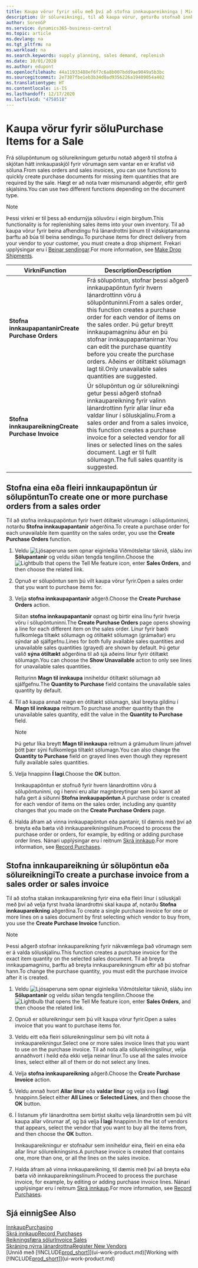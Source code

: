 ```yaml
---
title: Kaupa vörur fyrir sölu með því að stofna innkaupareikninga | Microsoft Docs
description: Úr sölureikningi, til að kaupa vörur, geturðu stofnað innkaupareikning fyrir lánardrottinn eða birgja.
author: SorenGP
ms.service: dynamics365-business-central
ms.topic: article
ms.devlang: na
ms.tgt_pltfrm: na
ms.workload: na
ms.search.keywords: supply planning, sales demand, replenish
ms.date: 10/01/2020
ms.author: edupont
ms.openlocfilehash: 44a11933488ef6f7c6a8b007bdd9ae9049a5b3bc
ms.sourcegitcommit: 2e7307fbe1eb3b34d0ad9356226a19409054a402
ms.translationtype: HT
ms.contentlocale: is-IS
ms.lasthandoff: 12/17/2020
ms.locfileid: "4758518"
---
```

# <a name="purchase-items-for-a-sale"></a><span data-ttu-id="d1bb0-103">Kaupa vörur fyrir sölu</span><span class="sxs-lookup"><span data-stu-id="d1bb0-103">Purchase Items for a Sale</span></span>
<span data-ttu-id="d1bb0-104">Frá sölupöntunum og sölureikningum geturðu notað aðgerð til stofna á skjótan hátt innkaupaskjöl fyrir vörumagn sem vantar en er krafist við söluna.</span><span class="sxs-lookup"><span data-stu-id="d1bb0-104">From sales orders and sales invoices, you can use functions to quickly create purchase documents for missing item quantities that are required by the sale.</span></span> <span data-ttu-id="d1bb0-105">Hægt er að nota tvær mismunandi aðgerðir, eftir gerð skjalsins.</span><span class="sxs-lookup"><span data-stu-id="d1bb0-105">You can use two different functions depending on the document type.</span></span>

> [!Note]
> <span data-ttu-id="d1bb0-106">Þessi virkni er til þess að endurnýja söluvöru í eigin birgðum.</span><span class="sxs-lookup"><span data-stu-id="d1bb0-106">This functionality is for replenishing sales items into your own inventory.</span></span> <span data-ttu-id="d1bb0-107">Til að kaupa vörur fyrir beina afhendingu frá lánardrottni þínum til viðskiptamanna þarftu að búa til beina sendingu.</span><span class="sxs-lookup"><span data-stu-id="d1bb0-107">To purchase items for direct delivery from your vendor to your customer, you must create a drop shipment.</span></span> <span data-ttu-id="d1bb0-108">Frekari upplýsingar eru í [Beinar sendingar](sales-how-drop-shipment.md).</span><span class="sxs-lookup"><span data-stu-id="d1bb0-108">For more information, see [Make Drop Shipments](sales-how-drop-shipment.md).</span></span>   

|<span data-ttu-id="d1bb0-109">Virkni</span><span class="sxs-lookup"><span data-stu-id="d1bb0-109">Function</span></span>|<span data-ttu-id="d1bb0-110">Description</span><span class="sxs-lookup"><span data-stu-id="d1bb0-110">Description</span></span>|
|--------|-----------|
|<span data-ttu-id="d1bb0-111">**Stofna innkaupapantanir**</span><span class="sxs-lookup"><span data-stu-id="d1bb0-111">**Create Purchase Orders**</span></span>|<span data-ttu-id="d1bb0-112">Frá sölupöntun, stofnar þessi aðgerð innkaupapöntun fyrir hvern lánardrottinn vöru á sölupöntuninni.</span><span class="sxs-lookup"><span data-stu-id="d1bb0-112">From a sales order, this function creates a purchase order for each vendor of items on the sales order.</span></span> <span data-ttu-id="d1bb0-113">Þú getur breytt innkaupamagninu áður en þú stofnar innkaupapantanirnar.</span><span class="sxs-lookup"><span data-stu-id="d1bb0-113">You can edit the purchase quantity before you create the purchase orders.</span></span> <span data-ttu-id="d1bb0-114">Aðeins er ótiltækt sölumagn lagt til.</span><span class="sxs-lookup"><span data-stu-id="d1bb0-114">Only unavailable sales quantities are suggested.</span></span>
|<span data-ttu-id="d1bb0-115">**Stofna innkaupareikning**</span><span class="sxs-lookup"><span data-stu-id="d1bb0-115">**Create Purchase Invoice**</span></span>|<span data-ttu-id="d1bb0-116">Úr sölupöntun og úr sölureikningi getur þessi aðgerð stofnað innkaupareikning fyrir valinn lánardrottinn fyrir allar línur eða valdar línur í söluskjalinu.</span><span class="sxs-lookup"><span data-stu-id="d1bb0-116">From a sales order and from a sales invoice, this function creates a purchase invoice for a selected vendor for all lines or selected lines on the sales document.</span></span> <span data-ttu-id="d1bb0-117">Lagt er til fullt sölumagn.</span><span class="sxs-lookup"><span data-stu-id="d1bb0-117">The full sales quantity is suggested.</span></span>|

## <a name="to-create-one-or-more-purchase-orders-from-a-sales-order"></a><span data-ttu-id="d1bb0-118">Stofna eina eða fleiri innkaupapöntun úr sölupöntun</span><span class="sxs-lookup"><span data-stu-id="d1bb0-118">To create one or more purchase orders from a sales order</span></span>
<span data-ttu-id="d1bb0-119">Til að stofna innkaupapöntun fyrir hvert ótiltækt vörumagn í sölupöntuninni, notarðu **Stofna innkaupapantanir** aðgerðina.</span><span class="sxs-lookup"><span data-stu-id="d1bb0-119">To create a purchase order for each unavailable item quantity on the sales order, you use the **Create Purchase Orders** function.</span></span>

1. <span data-ttu-id="d1bb0-120">Veldu ![Ljósaperuna sem opnar eiginleika Viðmótsleitar](media/ui-search/search_small.png "Segðu mér hvað þú vilt gera") táknið, sláðu inn **Sölupantanir** og veldu síðan tengda tengilinn.</span><span class="sxs-lookup"><span data-stu-id="d1bb0-120">Choose the ![Lightbulb that opens the Tell Me feature](media/ui-search/search_small.png "Tell me what you want to do") icon, enter **Sales Orders**, and then choose the related link.</span></span>
2. <span data-ttu-id="d1bb0-121">Opnuð er sölupöntun sem þú vilt kaupa vörur fyrir.</span><span class="sxs-lookup"><span data-stu-id="d1bb0-121">Open a sales order that you want to purchase items for.</span></span>
3. <span data-ttu-id="d1bb0-122">Velja **stofna innkaupapantanir** aðgerð.</span><span class="sxs-lookup"><span data-stu-id="d1bb0-122">Choose the **Create Purchase Orders** action.</span></span>

    <span data-ttu-id="d1bb0-123">Síðan **stofna innkaupapantanir** opnast og birtir eina línu fyrir hverja vöru í sölupöntuninni.</span><span class="sxs-lookup"><span data-stu-id="d1bb0-123">The **Create Purchase Orders** page opens showing a line for each different item on the sales order.</span></span> <span data-ttu-id="d1bb0-124">Línur fyrir bæði fullkomlega tiltækt sölumagn og ótiltækt sölumagn (grámaðar) eru sýndar að sjálfgefnu.</span><span class="sxs-lookup"><span data-stu-id="d1bb0-124">Lines for both fully available sales quantities and unavailable sales quantities (grayed) are shown by default.</span></span> <span data-ttu-id="d1bb0-125">Þú getur valið **sýna ótiltækt** aðgerðina til að sjá aðeins línur fyrir ótiltækt sölumagn.</span><span class="sxs-lookup"><span data-stu-id="d1bb0-125">You can choose the **Show Unavailable** action to only see lines for unavailable sales quantities.</span></span>

    <span data-ttu-id="d1bb0-126">Reiturinn **Magn til innkaupa** inniheldur ótiltækt sölumagn að sjálfgefnu.</span><span class="sxs-lookup"><span data-stu-id="d1bb0-126">The **Quantity to Purchase** field contains the unavailable sales quantity by default.</span></span>
4. <span data-ttu-id="d1bb0-127">Til að kaupa annað magn en ótiltækt sölumagn, skal breyta gildinu í **Magn til innkaupa** reitnum.</span><span class="sxs-lookup"><span data-stu-id="d1bb0-127">To purchase another quantity than the unavailable sales quantity, edit the value in the **Quantity to Purchase** field.</span></span>

    > [!NOTE]  
    >   <span data-ttu-id="d1bb0-128">Þú getur líka breytt **Magn til innkaupa** reitnum á grámuðum línum jafnvel þótt þær sýni fullkomlega tiltækt sölumagn.</span><span class="sxs-lookup"><span data-stu-id="d1bb0-128">You can also change the **Quantity to Purchase** field on grayed lines even though they represent fully available sales quantities.</span></span>
5. <span data-ttu-id="d1bb0-129">Velja hnappinn **Í lagi**.</span><span class="sxs-lookup"><span data-stu-id="d1bb0-129">Choose the **OK** button.</span></span>

    <span data-ttu-id="d1bb0-130">Innkaupapöntun er stofnuð fyrir hvern lánardrottinn vöru á sölupöntuninni, og í henni eru allar magnbreytingar sem þú kannt að hafa gert á síðunni **Stofna innkaupapöntun**.</span><span class="sxs-lookup"><span data-stu-id="d1bb0-130">A purchase order is created for each vendor of items on the sales order, including any quantity changes that you made on the **Create Purchase Orders** page.</span></span>
7. <span data-ttu-id="d1bb0-131">Halda áfram að vinna innkaupapöntun eða pantanir, til dæmis með því að breyta eða bæta við innkaupareikningslínum.</span><span class="sxs-lookup"><span data-stu-id="d1bb0-131">Proceed to process the purchase order or orders, for example, by editing or adding purchase order lines.</span></span> <span data-ttu-id="d1bb0-132">Nánari upplýsingar eru í reitnum [Skrá innkaup](purchasing-how-record-purchases.md).</span><span class="sxs-lookup"><span data-stu-id="d1bb0-132">For more information, see [Record Purchases](purchasing-how-record-purchases.md).</span></span>


## <a name="to-create-a-purchase-invoice-from-a-sales-order-or-sales-invoice"></a><span data-ttu-id="d1bb0-133">Stofna innkaupareikning úr sölupöntun eða sölureikningi</span><span class="sxs-lookup"><span data-stu-id="d1bb0-133">To create a purchase invoice from a sales order or sales invoice</span></span>
<span data-ttu-id="d1bb0-134">Til að stofna stakan innkaupareikning fyrir eina eða fleiri línur í söluskjali með því að velja fyrst hvaða lánardrottni skal kaupa af, notarðu **Stofna innkaupareikning** aðgerðina.</span><span class="sxs-lookup"><span data-stu-id="d1bb0-134">To create a single purchase invoice for one or more lines on a sales document by first selecting which vendor to buy from, you use the **Create Purchase Invoice** function.</span></span>

> [!NOTE]  
>   <span data-ttu-id="d1bb0-135">Þessi aðgerð stofnar innkaupareikning fyrir nákvæmlega það vörumagn sem er á valda söluskjalinu.</span><span class="sxs-lookup"><span data-stu-id="d1bb0-135">This function creates a purchase invoice for the exact item quantity on the selected sales document.</span></span> <span data-ttu-id="d1bb0-136">Til að breyta innkaupamagninu, þarftu að breyta innkaupareikningnum eftir að þú stofnar hann.</span><span class="sxs-lookup"><span data-stu-id="d1bb0-136">To change the purchase quantity, you must edit the purchase invoice after it is created.</span></span>  

1. <span data-ttu-id="d1bb0-137">Veldu ![Ljósaperuna sem opnar eiginleika Viðmótsleitar](media/ui-search/search_small.png "Segðu mér hvað þú vilt gera") táknið, sláðu inn **Sölupantanir** og veldu síðan tengda tengilinn.</span><span class="sxs-lookup"><span data-stu-id="d1bb0-137">Choose the ![Lightbulb that opens the Tell Me feature](media/ui-search/search_small.png "Tell me what you want to do") icon, enter **Sales Orders**, and then choose the related link.</span></span>
2. <span data-ttu-id="d1bb0-138">Opnuð er sölureikningur sem þú vilt kaupa vörur fyrir.</span><span class="sxs-lookup"><span data-stu-id="d1bb0-138">Open a sales invoice that you want to purchase items for.</span></span>
3. <span data-ttu-id="d1bb0-139">Veldu eitt eða fleiri sölureikningslínur sem þú vilt nota á innkaupareikningur.</span><span class="sxs-lookup"><span data-stu-id="d1bb0-139">Select one or more sales invoice lines that you want to use on the purchase invoice.</span></span> <span data-ttu-id="d1bb0-140">Til að nota alla sölureikningslínur, velja annaðhvort í heild eða ekki velja neinar línur.</span><span class="sxs-lookup"><span data-stu-id="d1bb0-140">To use all the sales invoice lines, select either all of them or do not select any lines.</span></span>
4. <span data-ttu-id="d1bb0-141">Velja **stofna innkaupareikning** aðgerð.</span><span class="sxs-lookup"><span data-stu-id="d1bb0-141">Choose the **Create Purchase Invoice** action.</span></span>
5. <span data-ttu-id="d1bb0-142">Veldu annað hvort **Allar línur** eða  **valdar línur** og velja svo **Í lagi** hnappinn.</span><span class="sxs-lookup"><span data-stu-id="d1bb0-142">Select either **All Lines** or **Selected Lines**, and then choose the **OK** button.</span></span>  
6. <span data-ttu-id="d1bb0-143">Í listanum yfir lánardrottna sem birtist skaltu velja lánardrottin sem þú vilt kaupa allar vörurnar af, og þá velja **Í lagi** hnappinn.</span><span class="sxs-lookup"><span data-stu-id="d1bb0-143">In the list of vendors that appears, select the vendor that you want to buy all the items from, and then choose the **OK** button.</span></span>

    <span data-ttu-id="d1bb0-144">Innkaupareikningur er stofnaður sem inniheldur eina, fleiri en eina eða allar línur sölureikningsins.</span><span class="sxs-lookup"><span data-stu-id="d1bb0-144">A purchase invoice is created that contains one, more than one, or all the lines on the sales invoice.</span></span>
7. <span data-ttu-id="d1bb0-145">Halda áfram að vinna innkaupareikning, til dæmis með því að breyta eða bæta við innkaupareikningslínum.</span><span class="sxs-lookup"><span data-stu-id="d1bb0-145">Proceed to process the purchase invoice, for example, by editing or adding purchase invoice lines.</span></span> <span data-ttu-id="d1bb0-146">Nánari upplýsingar eru í reitnum [Skrá innkaup](purchasing-how-record-purchases.md).</span><span class="sxs-lookup"><span data-stu-id="d1bb0-146">For more information, see [Record Purchases](purchasing-how-record-purchases.md).</span></span>

## <a name="see-also"></a><span data-ttu-id="d1bb0-147">Sjá einnig</span><span class="sxs-lookup"><span data-stu-id="d1bb0-147">See Also</span></span>
[<span data-ttu-id="d1bb0-148">Innkaup</span><span class="sxs-lookup"><span data-stu-id="d1bb0-148">Purchasing</span></span>](purchasing-manage-purchasing.md)  
[<span data-ttu-id="d1bb0-149">Skrá innkaup</span><span class="sxs-lookup"><span data-stu-id="d1bb0-149">Record Purchases</span></span>](purchasing-how-record-purchases.md)  
[<span data-ttu-id="d1bb0-150">Reikningsfæra sölur</span><span class="sxs-lookup"><span data-stu-id="d1bb0-150">Invoice Sales</span></span>](sales-how-invoice-sales.md)  
[<span data-ttu-id="d1bb0-151">Skráning nýrra lánardrottna</span><span class="sxs-lookup"><span data-stu-id="d1bb0-151">Register New Vendors</span></span>](purchasing-how-register-new-vendors.md)  
<span data-ttu-id="d1bb0-152">[Unnið með [!INCLUDE[prod_short](includes/prod_short.md)]](ui-work-product.md)</span><span class="sxs-lookup"><span data-stu-id="d1bb0-152">[Working with [!INCLUDE[prod_short](includes/prod_short.md)]](ui-work-product.md)</span></span>
